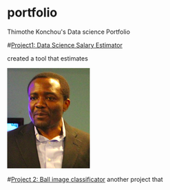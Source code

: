 # portfolio
Thimothe Konchou's Data science Portfolio

#[Project1: Data Science Salary Estimator]()

created a tool that estimates

![](/images/ThimPool.png)

#[Project 2: Ball image classificator]()
another project that

